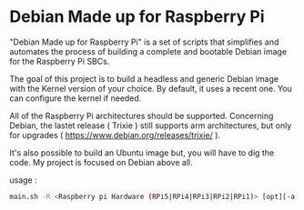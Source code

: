 # Debian Made up for Raspberry Pi
"Debian Made up for Raspberry Pi" is a set of scripts that simplifies and automates the process of building a complete and bootable Debian image for the Raspberry Pi SBCs.
 
The goal of this project is to build a headless and generic Debian image with the Kernel version of your choice. By default, it uses a recent one. You can configure the kernel if needed.
 
All of the Raspberry Pi architectures should be supported. Concerning Debian, the lastet release ( Trixie ) still supports arm architectures, but only for upgrades ( https://www.debian.org/releases/trixie/ ). 

It's also possible to build an Ubuntu image but, you will have to dig the code. My project is focused on Debian above all.

usage :
```bash
main.sh -R <Raspberry pi Hardware (RPi5|RPi4|RPi3|RPi2|RPi1)> [opt][-a <arch (aarch64|armhf)> -c <enable kernel conf> -x <enable img compression>]
```

